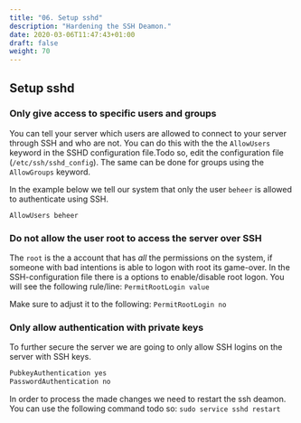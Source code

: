```yaml
---
title: "06. Setup sshd"
description: "Hardening the SSH Deamon."
date: 2020-03-06T11:47:43+01:00
draft: false
weight: 70
---
```


## Setup sshd

### Only give access to specific users and groups

You can tell your server which users are allowed to connect to your server through SSH and who are not. You can do this with the the `AllowUsers` keyword in the SSHD configuration file.Todo so, edit the configuration file \(`/etc/ssh/sshd_config`\). The same can be done for groups using the `AllowGroups` keyword.

In the example below we tell our system that only the user `beheer` is allowed to authenticate using SSH.

`AllowUsers beheer`

### Do not allow the user root to access the server over SSH

The `root` is the a account that has _all_ the permissions on the system, if someone with bad intentions is able to logon with root its game-over.
In the SSH-configuration file there is a options to enable/disable root logon. You will see the following rule/line: `PermitRootLogin value`

Make sure to adjust it to the following: `PermitRootLogin no`

### Only allow authentication with private keys

To further secure the server we are going to only allow SSH logins on the server with SSH keys.

```bash
PubkeyAuthentication yes
PasswordAuthentication no
```

In order to process the made changes we need to restart the ssh deamon. You can use the following command todo so: `sudo service sshd restart`
